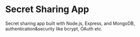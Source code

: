 # Secret Sharing App
Secret sharing app built with Node.js, Express, and MongoDB, authentication&security like bcrypt, OAuth etc.
